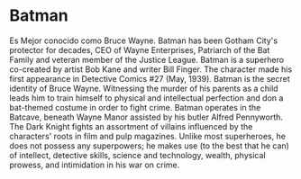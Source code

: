 # Batman #

Es Mejor conocido como Bruce Wayne.
Batman has been Gotham City's protector for decades, CEO of Wayne Enterprises, Patriarch of the Bat Family and veteran member of the Justice League. Batman is a superhero co-created by artist Bob Kane and writer Bill Finger. The character made his first appearance in Detective Comics #27 (May, 1939). Batman is the secret identity of Bruce Wayne. Witnessing the murder of his parents as a child leads him to train himself to physical and intellectual perfection and don a bat-themed costume in order to fight crime. Batman operates in the Batcave, beneath Wayne Manor assisted by his butler Alfred Pennyworth. The Dark Knight fights an assortment of villains influenced by the characters' roots in film and pulp magazines. Unlike most superheroes, he does not possess any superpowers; he makes use (to the best that he can) of intellect, detective skills, science and technology, wealth, physical prowess, and intimidation in his war on crime.
